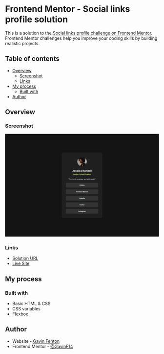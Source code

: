 # Frontend Mentor - Social links profile solution

This is a solution to the [Social links profile challenge on Frontend Mentor](https://www.frontendmentor.io/challenges/social-links-profile-UG32l9m6dQ). Frontend Mentor challenges help you improve your coding skills by building realistic projects. 

## Table of contents

- [Overview](#overview)
  - [Screenshot](#screenshot)
  - [Links](#links)
- [My process](#my-process)
  - [Built with](#built-with)
- [Author](#author)

## Overview

### Screenshot

![](./solution.png)

### Links

- [Solution URL](https://www.frontendmentor.io/solutions/social-links-using-html-and-css-with-flexbox-ohxjm7zk0M)
- [Live Site](https://social-links.fm.gavinfenton.com)

## My process

### Built with

- Basic HTML & CSS
- CSS variables
- Flexbox

## Author

- Website - [Gavin Fenton](https://gavinfenton.com)
- Frontend Mentor - [@GavinF14](https://www.frontendmentor.io/profile/GavinF17)
